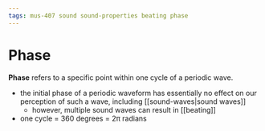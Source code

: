 ```yaml
---
tags: mus-407 sound sound-properties beating phase
---
```


# Phase

**Phase** refers to a specific point within one cycle of a periodic wave.

- the initial phase of a periodic waveform has essentially no effect on our perception of such a wave, including [[sound-waves|sound waves]]
  - however, multiple sound waves can result in [[beating]]
- one cycle = 360 degrees = 2π radians
